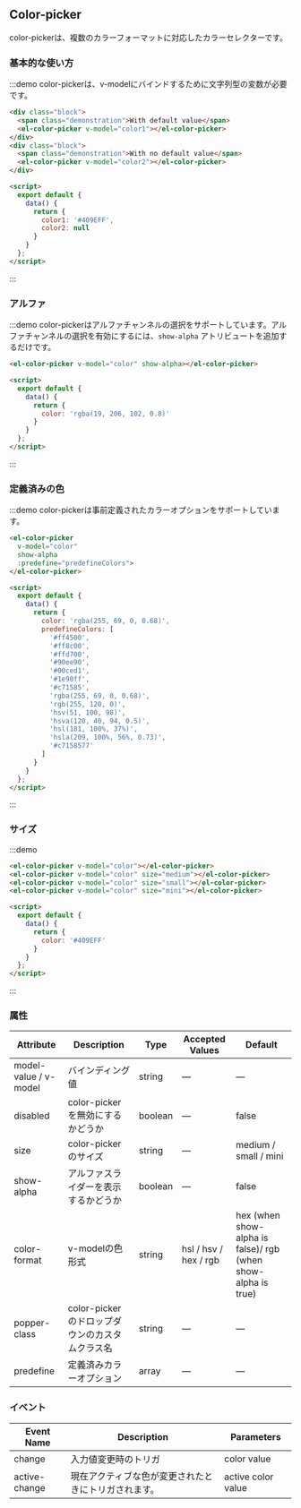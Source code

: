 ## Color-picker

color-pickerは、複数のカラーフォーマットに対応したカラーセレクターです。

### 基本的な使い方

:::demo color-pickerは、v-modelにバインドするために文字列型の変数が必要です。
```html
<div class="block">
  <span class="demonstration">With default value</span>
  <el-color-picker v-model="color1"></el-color-picker>
</div>
<div class="block">
  <span class="demonstration">With no default value</span>
  <el-color-picker v-model="color2"></el-color-picker>
</div>

<script>
  export default {
    data() {
      return {
        color1: '#409EFF',
        color2: null
      }
    }
  };
</script>
```
:::

### アルファ

:::demo color-pickerはアルファチャンネルの選択をサポートしています。アルファチャンネルの選択を有効にするには、`show-alpha` アトリビュートを追加するだけです。
```html
<el-color-picker v-model="color" show-alpha></el-color-picker>

<script>
  export default {
    data() {
      return {
        color: 'rgba(19, 206, 102, 0.8)'
      }
    }
  };
</script>
```
:::

### 定義済みの色

:::demo color-pickerは事前定義されたカラーオプションをサポートしています。
```html
<el-color-picker
  v-model="color"
  show-alpha
  :predefine="predefineColors">
</el-color-picker>

<script>
  export default {
    data() {
      return {
        color: 'rgba(255, 69, 0, 0.68)',
        predefineColors: [
          '#ff4500',
          '#ff8c00',
          '#ffd700',
          '#90ee90',
          '#00ced1',
          '#1e90ff',
          '#c71585',
          'rgba(255, 69, 0, 0.68)',
          'rgb(255, 120, 0)',
          'hsv(51, 100, 98)',
          'hsva(120, 40, 94, 0.5)',
          'hsl(181, 100%, 37%)',
          'hsla(209, 100%, 56%, 0.73)',
          '#c7158577'
        ]
      }
    }
  };
</script>
```
:::


### サイズ

:::demo
```html
<el-color-picker v-model="color"></el-color-picker>
<el-color-picker v-model="color" size="medium"></el-color-picker>
<el-color-picker v-model="color" size="small"></el-color-picker>
<el-color-picker v-model="color" size="mini"></el-color-picker>

<script>
  export default {
    data() {
      return {
        color: '#409EFF'
      }
    }
  };
</script>
```
:::

### 属性
| Attribute | Description | Type | Accepted Values | Default |
|---------- |-------- |---------- |-------------  |-------- |
| model-value / v-model | バインディング値 | string | — | — |
| disabled | color-pickerを無効にするかどうか | boolean | — | false |
| size | color-pickerのサイズ | string | — | medium / small / mini |
| show-alpha | アルファスライダーを表示するかどうか | boolean | — | false |
| color-format | v-modelの色形式 | string | hsl / hsv / hex / rgb | hex (when show-alpha is false)/ rgb (when show-alpha is true) |
| popper-class | color-pickerのドロップダウンのカスタムクラス名 | string | — | — |
| predefine | 定義済みカラーオプション | array | — | — |

### イベント
| Event Name | Description | Parameters |
|---------|--------|---------|
| change | 入力値変更時のトリガ | color value |
| active-change | 現在アクティブな色が変更されたときにトリガされます。 | active color value |
